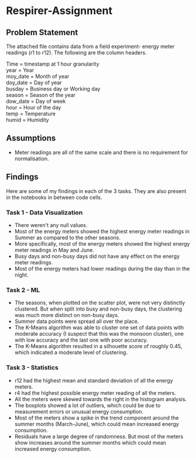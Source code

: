 # Respirer-Assignment

## Problem Statement

The attached file contains data from a field experiment- energy meter readings (r1 to r12). The following are the column headers.

Time = timestamp at 1 hour granularity\
year = Year\
moy_date = Month of year\
doy_date = Day of year\
busday = Business day or Working day\
season = Season of the year\
dow_date = Day of week\
hour = Hour of the day\
temp = Temperature\
humid = Humidity


## Assumptions
* Meter readings are all of the same scale and there is no requirement for normalisation.

## Findings
Here are some of my findings in each of the 3 tasks. They are also present in the notebooks in between code cells.
### Task 1 - Data Visualization
* There weren't any null values.
* Most of the energy meters showed the highest energy meter readings in Summer as compared to the other seasons.
* More specifically, most of the energy meters showed the highest energy meter readings in May and June.
* Busy days and non-busy days did not have any effect on the energy meter readings.
* Most of the energy meters had lower readings during the day than in the night.

### Task 2 - ML
* The seasons, when plotted on the scatter plot, were not very distinctly clustered. But when split into busy and non-busy days, the clustering was much more distinct on non-busy days.
* Summer data points were spread all over the place.
* The K-Means algorithm was able to cluster one set of data points with moderate accuracy (I suspect that this was the monsoon cluster), one with low accuracy and the last one with poor accuracy.
* The K-Means algorithm resulted in a silhouette score of roughly 0.45, which indicated a moderate level of clustering.

### Task 3 - Statistics
* r12 had the highest mean and standard deviation of all the energy meters.
* r4 had the highest possible energy meter reading of all the meters.
* All the meters were skewed towards the right in the histogram analysis.
* The boxplots showed a lot of outliers, which could be due to measurement errors or unusual energy consumption.
* Most of the meters show a spike in the trend component around the summer months (March-June), which could mean increased energy consumption.
* Residuals have a large degree of randomness. But most of the meters show increases around the summer months which could mean increased energy consumption.
